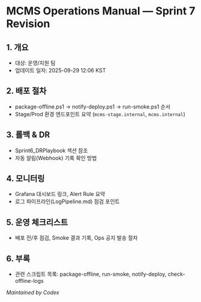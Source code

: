 # MCMS Operations Manual — Sprint 7 Revision

## 1. 개요
- 대상: 운영/지원 팀
- 업데이트 일자: 2025-09-29 12:06 KST

## 2. 배포 절차
- package-offline.ps1 → notify-deploy.ps1 → run-smoke.ps1 순서
- Stage/Prod 환경 엔드포인트 요약 (`mcms-stage.internal`, `mcms.internal`)

## 3. 롤백 & DR
- Sprint6_DRPlaybook 섹션 참조
- 자동 알림(Webhook) 기록 확인 방법

## 4. 모니터링
- Grafana 대시보드 링크, Alert Rule 요약
- 로그 파이프라인(LogPipeline.md) 점검 포인트

## 5. 운영 체크리스트
- 배포 전/후 점검, Smoke 결과 기록, Ops 공지 발송 절차

## 6. 부록
- 관련 스크립트 목록: package-offline, run-smoke, notify-deploy, check-offline-logs

*Maintained by Codex*
